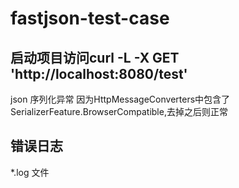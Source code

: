 # fastjson-test-case

## 启动项目访问curl -L -X GET 'http://localhost:8080/test'
 
json 序列化异常
因为HttpMessageConverters中包含了SerializerFeature.BrowserCompatible,去掉之后则正常

## 错误日志

*.log 文件
